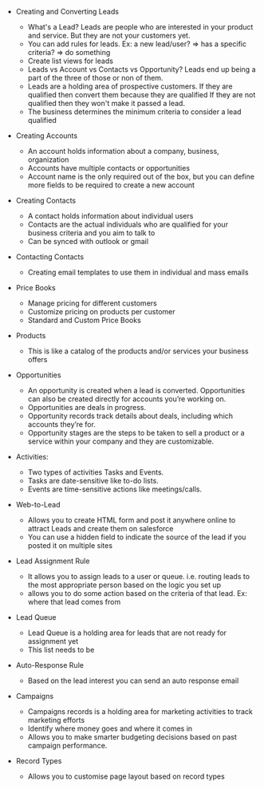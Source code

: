 - Creating and Converting Leads
     - What's a Lead? Leads are people who are interested in your product and service. But they are not your customers yet.
     - You can add rules for leads. Ex: a new lead/user? => has a specific criteria? => do something
     - Create list views for leads
     - Leads vs Account vs Contacts vs Opportunity? Leads end up being a part of the three of those or non of them.
     - Leads are a holding area of prospective customers. If they are qualified then convert them because they are qualified
       If they are not qualified then they won't make it passed a lead.
     - The business determines the minimum criteria to consider a lead qualified
  
- Creating Accounts
    - An account holds information about a company, business, organization
    - Accounts have multiple contacts or opportunities 
    - Account name is the only required out of the box, but you can define more fields to be required to create a new account

- Creating Contacts
    - A contact holds information about individual users
    - Contacts are the actual individuals who are qualified for your business criteria and you aim to talk to
    - Can be synced with outlook or gmail

- Contacting Contacts
    - Creating email templates to use them in individual and mass emails


- Price Books 
    - Manage pricing for different customers
    - Customize pricing on products per customer 
    - Standard and Custom Price Books

- Products
    - This is like a catalog of the products and/or services your business offers
    
- Opportunities
    -  An opportunity is created when a lead is converted. Opportunities can also be created directly for accounts you’re working on.
    -  Opportunities are deals in progress. 
    -  Opportunity records track details about deals, including which accounts they’re for.
    -  Opportunity stages are the steps to be taken to sell a product or a service within your company and they are customizable.
    
- Activities:
   - Two types of activities Tasks and Events.
   - Tasks are date-sensitive like to-do lists.
   - Events are time-sensitive actions like meetings/calls.
   
- Web-to-Lead 
    - Allows you to create HTML form and post it anywhere online to attract Leads and create them on salesforce
    - You can use a hidden field to indicate the source of the lead if you posted it on multiple sites 


- Lead Assignment Rule
    - It allows you to assign leads to a user or queue. i.e. routing leads to the most appropriate person based on the logic you set up
    - allows you to do some action based on the criteria of that lead. Ex: where that lead comes from
    
- Lead Queue
    - Lead Queue is a holding area for leads that are not ready for assignment yet
    - This list needs to be 


- Auto-Response Rule
    - Based on the lead interest you can send an auto response email

- Campaigns 
    - Campaigns records is a holding area for marketing activities to track marketing efforts
    - Identify where money goes and where it comes in
    - Allows you to make smarter budgeting decisions based on past campaign performance.
    
- Record Types 
    - Allows you to customise page layout based on record types
  
